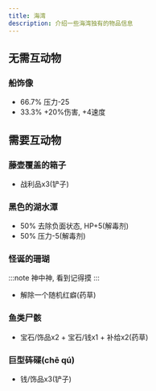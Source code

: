 ```yaml
---
title: 海湾
description: 介绍一些海湾独有的物品信息
---
```


## 无需互动物

### 船饰像
- 66.7% 压力-25
- 33.3% +20%伤害, +4速度

## 需要互动物

### 藤壶覆盖的箱子
- 战利品x3(铲子)

### 黑色的湖水潭
- 50% 去除负面状态, HP+5(解毒剂)
- 50% 压力-5(解毒剂)

### 怪诞的珊瑚
:::note
神中神, 看到记得摸
:::
- 解除一个随机红癖(药草)

### 鱼类尸骸
- 宝石/饰品x2 + 宝石/钱x1 + 补给x2(药草)

### 巨型砗磲(chē qú)
- 钱/饰品x3(铲子)